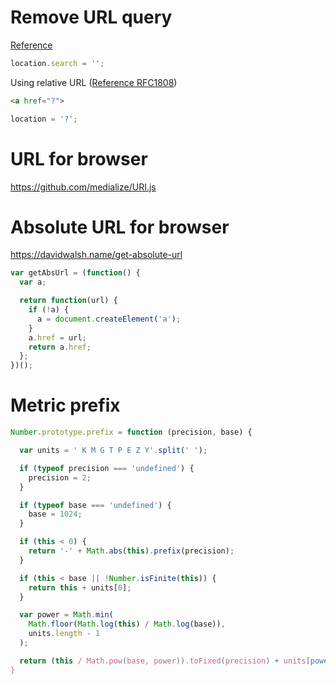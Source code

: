 # Remove URL query

[Reference](https://developer.mozilla.org/en-US/docs/Web/API/Window/location#Example_5_Send_a_string_of_data_to_the_server_by_modifying_the_search_property)

```js
location.search = '';
```

Using relative URL 
([Reference RFC1808](https://tools.ietf.org/html/rfc1808))

```html
<a href="?">
```

```js
location = '?';
```

# URL for browser

https://github.com/medialize/URI.js


# Absolute URL for browser

https://davidwalsh.name/get-absolute-url

```js
var getAbsUrl = (function() {
  var a;

  return function(url) {
    if (!a) {
      a = document.createElement('a');
    }
    a.href = url;
    return a.href;
  };
})();
```

# Metric prefix

```js
Number.prototype.prefix = function (precision, base) {

  var units = ' K M G T P E Z Y'.split(' ');

  if (typeof precision === 'undefined') {
    precision = 2;
  }

  if (typeof base === 'undefined') {
    base = 1024;
  }

  if (this < 0) {
    return '-' + Math.abs(this).prefix(precision);
  }

  if (this < base || !Number.isFinite(this)) {
    return this + units[0];
  }

  var power = Math.min(
    Math.floor(Math.log(this) / Math.log(base)),
    units.length - 1
  );

  return (this / Math.pow(base, power)).toFixed(precision) + units[power];
}
```
